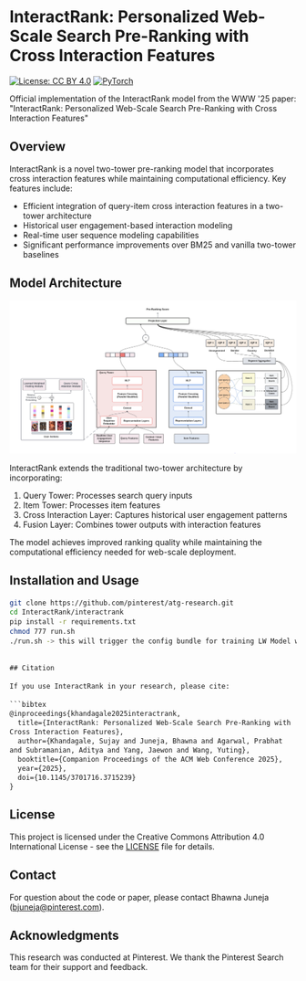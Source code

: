 # InteractRank: Personalized Web-Scale Search Pre-Ranking with Cross Interaction Features

[![License: CC BY 4.0](https://img.shields.io/badge/License-CC%20BY%204.0-lightgrey.svg)](https://creativecommons.org/licenses/by/4.0/)
[![PyTorch](https://img.shields.io/badge/PyTorch-1.x-EE4C2C.svg)](https://pytorch.org/)

Official implementation of the InteractRank model from the WWW '25 paper: "InteractRank: Personalized Web-Scale Search Pre-Ranking with Cross Interaction Features"

## Overview

InteractRank is a novel two-tower pre-ranking model that incorporates cross interaction features while maintaining computational efficiency. Key features include:

- Efficient integration of query-item cross interaction features in a two-tower architecture
- Historical user engagement-based interaction modeling
- Real-time user sequence modeling capabilities
- Significant performance improvements over BM25 and vanilla two-tower baselines

## Model Architecture

![InteractRank Architecture](assets/interact-rank.png)

InteractRank extends the traditional two-tower architecture by incorporating:

1. Query Tower: Processes search query inputs
2. Item Tower: Processes item features
3. Cross Interaction Layer: Captures historical user engagement patterns
4. Fusion Layer: Combines tower outputs with interaction features

The model achieves improved ranking quality while maintaining the computational efficiency needed for web-scale deployment.

## Installation and Usage

```bash
git clone https://github.com/pinterest/atg-research.git
cd InteractRank/interactrank
pip install -r requirements.txt
chmod 777 run.sh
./run.sh -> this will trigger the config bundle for training LW Model with synthetic data for one batch
```

```

## Citation

If you use InteractRank in your research, please cite:

```bibtex
@inproceedings{khandagale2025interactrank,
  title={InteractRank: Personalized Web-Scale Search Pre-Ranking with Cross Interaction Features},
  author={Khandagale, Sujay and Juneja, Bhawna and Agarwal, Prabhat and Subramanian, Aditya and Yang, Jaewon and Wang, Yuting},
  booktitle={Companion Proceedings of the ACM Web Conference 2025},
  year={2025},
  doi={10.1145/3701716.3715239}
}
```

## License

This project is licensed under the Creative Commons Attribution 4.0 International License - see the [LICENSE](LICENSE) file for details.

## Contact

For question about the code or paper, please contact Bhawna Juneja (bjuneja@pinterest.com).

## Acknowledgments

This research was conducted at Pinterest. We thank the Pinterest Search team for their support and feedback.
